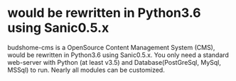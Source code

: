 # would be rewritten in Python3.6 using Sanic0.5.x

budshome-cms is a OpenSource Content Management System (CMS), would be rewritten in Python3.6 using Sanic0.5.x. You only need a standard web-server with Python (at least v3.5) and Database(PostGreSql, MySql, MSSql) to run. Nearly all modules can be customized.

